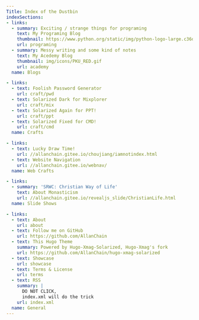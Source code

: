 ```yaml
---
Title: Index of the Dustbin
indexSections:
- links:
  - summary: Exciting / strange things for programing
    text: My Programing Blog
    thumbnail: https://www.python.org/static/img/python-logo-large.c36dccadd999.png
    url: programing
  - summary: Messy writing and some kind of notes
    text: My Acedemy Blog
    thumbnail: img/icons/PKU_RED.gif
    url: academy
  name: Blogs

- links:
  - text: Foolish Password Generator
    url: craft/pwd
  - text: Solarized Dark for Mixplorer
    url: craft/mix
  - text: Solarized Again for PPT!
    url: craft/ppt
  - text: Solarized Fixed for CMD!
    url: craft/cmd
  name: Crafts

- links:
  - text: Lucky Draw Time!
    url: //allanchain.gitee.io/choujiang/iamnotindex.html
  - text: Website Navigation
    url: //allanchain.gitee.io/webnav/
  name: Web Crafts

- links:
  - summary: 'SRWC: Christian Way of Life'
    text: About Monasticism
    url: //allanchain.gitee.io/revealjs_slide/ChristianLife.html
  name: Slide Shows

- links:
  - text: About
    url: about
  - text: Follow me on GitHub
    url: https://github.com/AllanChain
  - text: This Hugo Theme
    summary: Powered by Hugo-Xmag-Solarized, Hugo-Xmag's fork
    url: https://github.com/AllanChain/hugo-xmag-solarized
  - text: Showcase
    url: showcase
  - text: Terms & License
    url: terms
  - text: RSS
    summary: |
      DO NOT CLICK,
      index.xml will do the trick
    url: index.xml
  name: General
---
```

